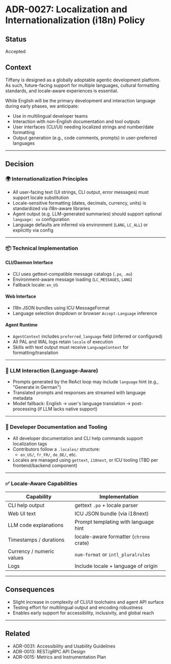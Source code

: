 # ADR-0027: Localization and Internationalization (i18n) Policy

## Status
Accepted

## Context
Tiffany is designed as a globally adoptable agentic development platform. As such, future-facing support for multiple languages, cultural formatting standards, and locale-aware experiences is essential.

While English will be the primary development and interaction language during early phases, we anticipate:

- Use in multilingual developer teams
- Interaction with non-English documentation and tool outputs
- User interfaces (CLI/UI) needing localized strings and number/date formatting
- Output generation (e.g., code comments, prompts) in user-preferred languages

---

## Decision

### 🌍 Internationalization Principles

- All user-facing text (UI strings, CLI output, error messages) must support locale substitution
- Locale-sensitive formatting (dates, decimals, currency, units) is standardized via i18n-aware libraries
- Agent output (e.g. LLM-generated summaries) should support optional `language: xx` configuration
- Language defaults are inferred via environment (`LANG`, `LC_ALL`) or explicitly via config

---

### 📦 Technical Implementation

#### CLI/Daemon Interface

- CLI uses gettext-compatible message catalogs (`.po`, `.mo`)
- Environment-aware message loading (`LC_MESSAGES`, `LANG`)
- Fallback locale: `en_US`

#### Web Interface

- I18n JSON bundles using ICU MessageFormat
- Language selection dropdown or browser `Accept-Language` inference

#### Agent Runtime

- `AgentContext` includes `preferred_language` field (inferred or configured)
- All PAL and WAL logs retain `locale` of execution
- Skills with text output must receive `LanguageContext` for formatting/translation

---

### 🧠 LLM Interaction (Language-Aware)

- Prompts generated by the ReAct loop may include `language` hint (e.g., "Generate in German")
- Translated prompts and responses are streamed with language metadata
- Model fallback: English → user's language translation → post-processing (if LLM lacks native support)

---

### 🧪 Developer Documentation and Tooling

- All developer documentation and CLI help commands support localization tags
- Contributors follow a `.locales/` structure:
  - `en_US/`, `fr_FR/`, `de_DE/`, etc.
- Locales are managed using `gettext`, `i18next`, or ICU tooling (TBD per frontend/backend component)

---

### ✅ Locale-Aware Capabilities

| Capability                  | Implementation                         |
|-----------------------------|------------------------------------------|
| CLI help output             | gettext `.po` + locale parser            |
| Web UI text                 | ICU JSON bundle (via i18next)            |
| LLM code explanations       | Prompt templating with language hint     |
| Timestamps / durations      | locale-aware formatter (`chrono` crate)  |
| Currency / numeric values   | `num-format` or `intl_pluralrules`       |
| Logs                        | Include locale + language of origin      |

---

## Consequences

- Slight increase in complexity of CLI/UI toolchains and agent API surface
- Testing effort for multilingual output and encoding robustness
- Enables early support for accessibility, inclusivity, and global reach

---

## Related

- ADR-0031: Accessibility and Usability Guidelines
- ADR-0013: REST/gRPC API Design
- ADR-0015: Metrics and Instrumentation Plan

